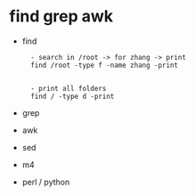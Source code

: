 # find grep awk

- find

        - search in /root -> for zhang -> print
        find /root -type f -name zhang -print


        - print all folders
        find / -type d -print

- grep
- awk
- sed
- m4
- perl / python
